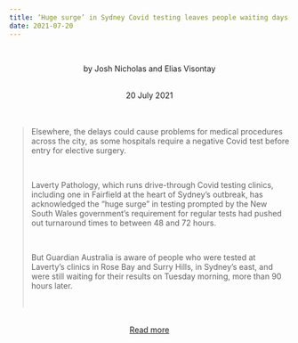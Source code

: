 ```yaml
---
title: ‘Huge surge’ in Sydney Covid testing leaves people waiting days for results
date: 2021-07-20
---
```


<br><center>by Josh Nicholas and Elias Visontay</center><br>

<center>20 July 2021</center><br><br>

<blockquote><p>Elsewhere, the delays could cause problems for medical procedures across the city, as some hospitals require a negative Covid test before entry for elective surgery.</p><br>

<p>Laverty Pathology, which runs drive-through Covid testing clinics, including one in Fairfield at the heart of Sydney’s outbreak, has acknowledged the “huge surge” in testing prompted by the New South Wales government’s requirement for regular tests had pushed out turnaround times to between 48 and 72 hours.</p><br>

<p>But Guardian Australia is aware of people who were tested at Laverty’s clinics in Rose Bay and Surry Hills, in Sydney’s east, and were still waiting for their results on Tuesday morning, more than 90 hours later.</p><br>

</blockquote><br>

<center><a href="https://www.theguardian.com/australia-news/2021/jul/20/huge-surge-in-sydney-covid-testing-leaves-people-waiting-days-for-results">Read more</a></center>